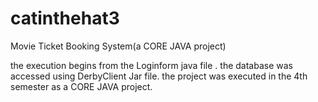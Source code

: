 # catinthehat3
Movie Ticket Booking System(a CORE JAVA project)

the execution begins from the Loginform java file .
the database was accessed using DerbyClient Jar file.
the project was executed in the 4th semester as a CORE JAVA project.
